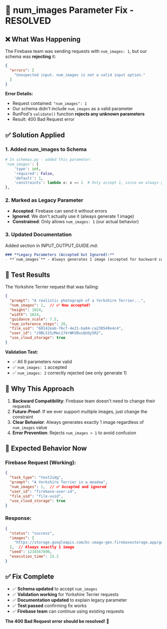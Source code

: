 # 🔧 num_images Parameter Fix - RESOLVED

## ❌ **What Was Happening**

The Firebase team was sending requests with `num_images: 1`, but our schema was **rejecting** it:

```json
{
  "errors": [
    "Unexpected input. num_images is not a valid input option."
  ]
}
```

**Error Details:**
- Request contained: `"num_images": 1`
- Our schema didn't include `num_images` as a valid parameter
- RunPod's `validate()` function **rejects any unknown parameters**
- Result: 400 Bad Request error

## ✅ **Solution Applied**

### **1. Added num_images to Schema**
```python
# In schemas.py - added this parameter:
'num_images': {
    'type': int,
    'required': False,
    'default': 1,
    'constraints': lambda x: x == 1  # Only accept 1, since we always generate 1 image
},
```

### **2. Marked as Legacy Parameter**
- **Accepted**: Firebase can send it without errors
- **Ignored**: We don't actually use it (always generate 1 image)
- **Constrained**: Only allows `num_images: 1` (our actual behavior)

### **3. Updated Documentation**
Added section in INPUT_OUTPUT_GUIDE.md:
```markdown
### **Legacy Parameters (Accepted but Ignored):**
- **`num_images`** - Always generates 1 image (accepted for backward compatibility)
```

## 🧪 **Test Results**

The Yorkshire Terrier request that was failing:
```json
{
  "prompt": "A realistic photograph of a Yorkshire Terrier...",
  "num_images": 1,  // ✅ Now accepted!
  "height": 1024,
  "width": 1024,
  "guidance_scale": 7.5,
  "num_inference_steps": 20,
  "file_uid": "60142eab-76cf-4e21-ba84-ca230549e4c4",
  "user_id": "z9BLS15zMwc174rWKVBusQUdy5R2",
  "use_cloud_storage": true
}
```

**Validation Test:**
- ✅ All 9 parameters now valid
- ✅ `num_images: 1` accepted
- ✅ `num_images: 2` correctly rejected (we only generate 1)

## 🎯 **Why This Approach**

1. **Backward Compatibility**: Firebase team doesn't need to change their requests
2. **Future-Proof**: If we ever support multiple images, just change the constraint
3. **Clear Behavior**: Always generates exactly 1 image regardless of `num_images` value
4. **Error Prevention**: Rejects `num_images > 1` to avoid confusion

## 🚀 **Expected Behavior Now**

### **Firebase Request (Working):**
```json
{
  "task_type": "text2img",
  "prompt": "A Yorkshire Terrier in a meadow",
  "num_images": 1,  // ✅ Accepted and ignored
  "user_id": "firebase-user-id",
  "file_uid": "file-uuid",
  "use_cloud_storage": true
}
```

### **Response:**
```json
{
  "status": "success",
  "images": [
    "https://storage.googleapis.com/bc-image-gen.firebasestorage.app/generating/user123/image/file456.png"
  ],  // Always exactly 1 image
  "seed": 1234567890,
  "execution_time": 15.2
}
```

## ✅ **Fix Complete**

- ✅ **Schema updated** to accept `num_images`
- ✅ **Validation working** for Yorkshire Terrier requests  
- ✅ **Documentation updated** to explain legacy parameter
- ✅ **Test passed** confirming fix works
- ✅ **Firebase team** can continue using existing requests

**The 400 Bad Request error should be resolved! 🎉**

